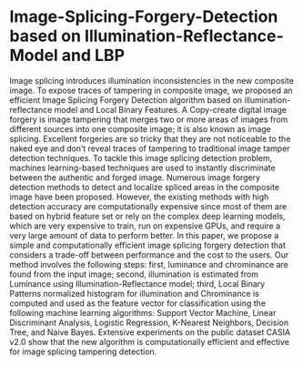 # Image-Splicing-Forgery-Detection based on Illumination-Reflectance-Model and LBP


Image splicing introduces  illumination inconsistencies in the new composite image. To expose traces of tampering in composite image, we proposed an efficient Image Splicing Forgery Detection algorithm based on illumination-reflectance model and  Local Binary Features. A Copy-create digital image forgery is image tampering that merges two or more areas of images from different sources into one composite image; it is also known as image splicing. Excellent forgeries are so tricky that they are not noticeable to the naked eye and don’t reveal traces of tampering to traditional image tamper detection techniques. To
tackle this image splicing detection problem, machines learning-based techniques are used to instantly discriminate between the authentic and forged image. Numerous image forgery detection methods to detect and localize spliced areas in the composite image have been
proposed. However, the existing methods with high detection accuracy are computationally expensive since most of them are based on hybrid feature set or rely on the complex deep learning models, which are very expensive to train, run on expensive GPUs, and require a very large amount of data to perform better. In this paper, we propose a simple and computationally efficient image splicing forgery detection that considers a trade-off between performance and the cost to the users. Our method involves the following steps: first, luminance and chrominance are found from the input image; second, illumination is
estimated from Luminance using Illumination-Reflectance model; third, Local Binary Patterns normalized histogram for illumination and Chrominance is computed and used as the feature vector for classification using the following machine learning algorithms: Support Vector Machine, Linear Discriminant Analysis, Logistic Regression, K-Nearest Neighbors, Decision Tree, and Naive Bayes. Extensive experiments on the public dataset CASIA v2.0 show that the new algorithm is computationally efficient and effective for image splicing tampering detection.

